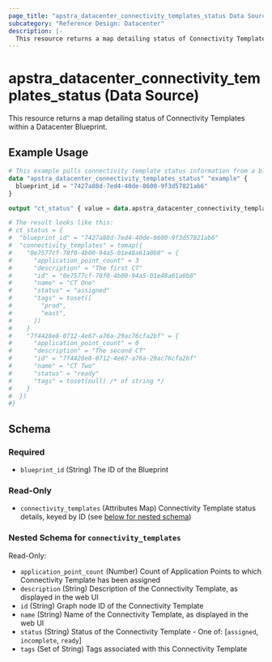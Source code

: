 ```yaml
---
page_title: "apstra_datacenter_connectivity_templates_status Data Source - terraform-provider-apstra"
subcategory: "Reference Design: Datacenter"
description: |-
  This resource returns a map detailing status of Connectivity Templates within a Datacenter Blueprint.
---
```


# apstra_datacenter_connectivity_templates_status (Data Source)

This resource returns a map detailing status of Connectivity Templates within a Datacenter Blueprint.


## Example Usage

```terraform
# This example pulls connectivity template status information from a blueprint
data "apstra_datacenter_connectivity_templates_status" "example" {
  blueprint_id = "7427a88d-7ed4-40de-8600-9f3d57821ab6"
}

output "ct_status" { value = data.apstra_datacenter_connectivity_templates_status.example }

# The result looks like this:
# ct_status = {
#  "blueprint_id" = "7427a88d-7ed4-40de-8600-9f3d57821ab6"
#  "connectivity_templates" = tomap({
#    "0e7577cf-78f0-4b00-94a5-01e48a61a0b8" = {
#      "application_point_count" = 3
#      "description" = "The first CT"
#      "id" = "0e7577cf-78f0-4b00-94a5-01e48a61a0b8"
#      "name" = "CT One"
#      "status" = "assigned"
#      "tags" = toset([
#        "prod",
#        "east",
#      ])
#    }
#    "7f4428e8-0712-4e67-a76a-29ac76cfa2bf" = {
#      "application_point_count" = 0
#      "description" = "The second CT"
#      "id" = "7f4428e8-0712-4e67-a76a-29ac76cfa2bf"
#      "name" = "CT Two"
#      "status" = "ready"
#      "tags" = toset(null) /* of string */
#    }
#  })
#}
```

<!-- schema generated by tfplugindocs -->
## Schema

### Required

- `blueprint_id` (String) The ID of the Blueprint

### Read-Only

- `connectivity_templates` (Attributes Map) Connectivity Template status details, keyed by ID (see [below for nested schema](#nestedatt--connectivity_templates))

<a id="nestedatt--connectivity_templates"></a>
### Nested Schema for `connectivity_templates`

Read-Only:

- `application_point_count` (Number) Count of Application Points to which Connectivity Template has been assigned
- `description` (String) Description of the Connectivity Template, as displayed in the web UI
- `id` (String) Graph node ID of the Connectivity Template
- `name` (String) Name of the Connectivity Template, as displayed in the web UI
- `status` (String) Status of the Connectivity Template - One of: [`assigned`, `incomplete`, `ready`]
- `tags` (Set of String) Tags associated with this Connectivity Template
